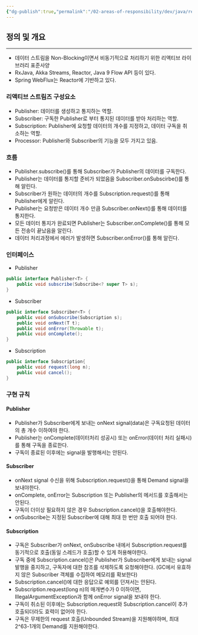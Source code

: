 ```yaml
---
{"dg-publish":true,"permalink":"/02-areas-of-responsibility/dev/java/reactive-streams/","tags":["dev","reactive"],"noteIcon":""}
---
```


## 정의 및 개요
--- 
- 데이터 스트림을 Non-Blocking이면서 비동기적으로 처리하기 위한 리액티브 라이브러리 표준사양
- RxJava, Akka Streams, Reactor, Java 9 Flow API 등이 있다.
- Spring WebFlux는 Reactor에 기반하고 있다.
### 리액티브 스트림즈 구성요소
- Publisher: 데이터를 생성하고 통지하는 역할.
- Subscriber: 구독한 Publisher로 부터 통지된 데이터를 받아 처리하는 역할.
- Subscription: Publisher에 요청할 데이터의 개수를 지정하고, 데이터 구독을 취소하는 역할.
- Processor: Publisher와 Subscriber의 기능을 모두 가지고 있음.
### 흐름
- Publisher.subscribe()를 통해 Subscriber가 Publisher의 데이터를 구독한다.
- Publisher는 데이터를 통지할 준비가 되었음을 Subscriber.onSubscirbe()를 통해 알린다.
- Subscriber가 원하는 데이터의 개수를 Subscription.request()를 통해 Publisher에게 알린다. 
- Publisher는 요청받은 데이터 개수 만큼 Subscriber.onNext()를 통해 데이터를 통지한다.
- 모든 데이터 통지가 완료되면 Publisher는 Subscriber.onComplete()를 통해 모든 전송이 끝났음을 알린다.
- 데이터 처리과정에서 에러가 발생하면 Subscriber.onError()를 통해 알린다.
### 인터페이스
- Publisher
```java
public interface Publisher<T> {
	public void subscribe(Subscribe<? super T> s);
}
```
- Subscriber
```java
public interface Subscriber<T> {
	public void onSubscribe(Subscription s);
	public void onNext(T t);
	public void onError(Throwable t);
	public void onComplete();
}
```
- Subscription
```java
public interface Subscription{
	public void request(long n);
	public void cancel();
}
```
### 구현 규칙
#### Publisher
- Publisher가 Subscriber에게 보내는 onNext signal(data)은 구독요청된 데이터의 총 개수 이하여야 한다.
- Publisher는 onComplete(데이터처리 성공시) 또는 onError(데이터 처리 실패시)를 통해 구독을 종료한다.
- 구독이 종료된 이후에는 signal을 발행해서는 안된다.
#### Subscriber
- onNext signal 수신을 위해 Subscription.request()을 통해 Demand signal을 보내야한다.
- onComplete, onError는 Subscription 또는 Publisher의 메서드를 호출해서는 안된다.
- 구독이 더이상 필요하지 않은 경우 Subscription.cancel()을 호출해야한다.
- onSubscribe는 지정된 Subscriber에 대해 최대 한 번만 호출 되어야 한다.
#### Subscription
- 구독은 Subscriber가 onNext, onSubscribe 내에서 Subscription.request를 동기적으로 호출(동일 스레드가 호출)할 수 있게 허용해야한다.
- 구독 중에 Subscription.cancel()은 Publisher가 Subscriber에게 보내는 signal 발행을 중지하고, 구독자에 대한 참조를 삭제하도록 요청해야한다. (GC에서 유효하지 않은 Subscriber 객체를 수집하여 메모리를 확보한다)
- Subscription.cancel()에 대한 응답으로 예외를 던져서는 안된다.
- Subscription.request(long n)의 매개변수가 0 이하이면, IllegalArgumentException과 함께 onError signal을 보내야 한다.
- 구독이 취소된 이후에는 Subscription.request와 Subscription.cancel이 추가 호출되더라도 효력이 없어야 한다.
- 구독은 무제한의 request 호출(Unbounded Stream)을 지원해야하며, 최대 2^63-1개의 Demand를 지원해야한다.
